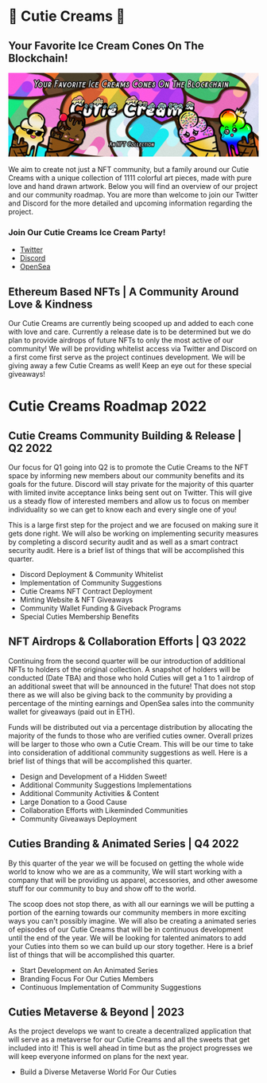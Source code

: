 # :ice_cream: Cutie Creams :ice_cream:
## Your Favorite Ice Cream Cones On The Blockchain!

![Cutie Creams](images/1500x500.jfif)

We aim to create not just a NFT community, but a family around our Cutie Creams with a unique collection of 1111 colorful art pieces, made with pure love and hand drawn artwork. Below you will find an overview of our project and our community roadmap. You are more than welcome to join our Twitter and Discord for the more detailed and upcoming information regarding the project.

### Join Our Cutie Creams Ice Cream Party!
* [Twitter](https://www.twitter.com/CutieCreamsNFT)
* [Discord](https://discord.gg/zQZsk3Zm)
* [OpenSea](https://opensea.io/collection/cutie-creams-official)

## Ethereum Based NFTs | A Community Around Love & Kindness
Our Cutie Creams are currently being scooped up and added to each cone with love and care. Currently a release date is to be determined but we do plan to provide airdrops of future NFTs to only the most active of our community! We will be providing whitelist access via Twitter and Discord on a first come first serve as the project continues development. We will be giving away a few Cutie Creams as well! Keep an eye out for these special giveaways!

# Cutie Creams Roadmap 2022

## Cutie Creams Community Building & Release | Q2 2022
Our focus for Q1 going into Q2 is to promote the Cutie Creams to the NFT space by informing new members about our community benefits and its goals for the future. Discord will stay private for the majority of this quarter with limited invite acceptance links being sent out on Twitter. This will give us a steady flow of interested members and allow us to focus on member individuality so we can get to know each and every single one of you!

This is a large first step for the project and we are focused on making sure it gets done right. We will also be working on implementing security measures by completing a discord security audit and as well as a smart contract security audit. Here is a brief list of things that will be accomplished this quarter.

* Discord Deployment & Community Whitelist
* Implementation of Community Suggestions
* Cutie Creams NFT Contract Deployment
* Minting Website & NFT Giveaways
* Community Wallet Funding & Giveback Programs
* Special Cuties Membership Benefits

## NFT Airdrops & Collaboration Efforts | Q3 2022
Continuing from the second quarter will be our introduction of additional NFTs to holders of the original collection. A snapshot of holders will be conducted (Date TBA) and those who hold Cuties will get a 1 to 1 airdrop of an additional sweet that will be announced in the future! That does not stop there as we will also be giving back to the community by providing a percentage of the minting earnings and OpenSea sales into the community wallet for giveaways (paid out in ETH).

Funds will be distributed out via a percentage distribution by allocating the majority of the funds to those who are verified cuties owner. Overall prizes will be larger to those who own a Cutie Cream. This will be our time to take into consideration of additional community suggestions as well. Here is a brief list of things that will be accomplished this quarter.

* Design and Development of a Hidden Sweet!
* Additional Community Suggestions Implementations
* Additional Community Activities & Content
* Large Donation to a Good Cause
* Collaboration Efforts with Likeminded Communities
* Community Giveaways Deployment

## Cuties Branding & Animated Series | Q4 2022
By this quarter of the year we will be focused on getting the whole wide world to know who we are as a community, We will start working with a company that will be providing us apparel, accessories, and other awesome stuff for our community to buy and show off to the world.

The scoop does not stop there, as with all our earnings we will be putting a portion of the earning towards our community members in more exciting ways you can't possibly imagine. We will also be creating a animated series of episodes of our Cutie Creams that will be in continuous development until the end of the year. We will be looking for talented animators to add your Cuties into them so we can build up our story together. Here is a brief list of things that will be accomplished this quarter.

* Start Development on An Animated Series
* Branding Focus For Our Cuties Members
* Continuous Implementation of Community Suggestions

## Cuties Metaverse & Beyond | 2023
As the project develops we want to create a decentralized application that will serve as a metaverse for our Cutie Creams and all the sweets that get included into it! This is well ahead in time but as the project progresses we will keep everyone informed on plans for the next year.

* Build a Diverse Metaverse World For Our Cuties

